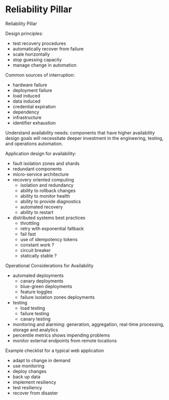 # Reliability Pillar 

Reliability Pillar

Design principles:
 - test recovery procedures
 - automatically recover from failure
 - scale horizontally
 - stop guessing capacity
 - manage change in automation

 Common sources of interruption:
 - hardware failure
 - deployment failure
 - load induced
 - data induced
 - credential expiration
 - dependency
 - infrastructure
 - identifier exhaustion

 Understand availability needs: components that have higher availability design goals will necessitate deeper investment in the engineering, testing, and operations automation.

 Application design for availability:
 - fault isolation zones and shards
 - redundant components
 - micro-service architecture
 - recovery oriented computing
   - isolation and redundancy
   - ability to rollback changes
   - ability to monitor health
   - ability to provide diagnostics
   - automated recovery
   - ability to restart
 - distributed systems best practices
   - throttling
   - retry with exponential fallback
   - fail fast
   - use of idempotency tokens
   - constant work ?
   - circuit breaker
   - statically stable ?

Operational Considerations for Availability
- automated deployments
  - canary deployments
  - blue-green deployments
  - feature toggles
  - failure isolation zones deployments
- testing
  - load testing
  - failure testing
  - canary testing
- monitoring and alarming: generation, aggregation, real-time processing, storage and analytics
 - percentile metrics shows impending problems
 - monitor external endpoints from remote locations

 Example checklist for a typical web application
  - adapt to change in demand
  - use monitoring
  - deploy changes
  - back up data
  - implement resiliency
  - test resiliency
  - recover from disaster



